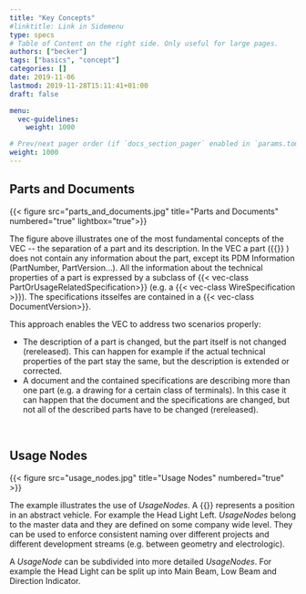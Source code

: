 ```yaml
---
title: "Key Concepts"
#linktitle: Link in Sidemenu
type: specs
# Table of Content on the right side. Only useful for large pages.
authors: ["becker"]
tags: ["basics", "concept"]
categories: []
date: 2019-11-06
lastmod: 2019-11-28T15:11:41+01:00
draft: false

menu:
  vec-guidelines:
    weight: 1000

# Prev/next pager order (if `docs_section_pager` enabled in `params.toml`)
weight: 1000
---
```

## Parts and Documents

{{< figure src="parts_and_documents.jpg" title="Parts and Documents" numbered="true" lightbox="true">}}

The figure above illustrates one of the most fundamental concepts of the VEC -- the separation of a part and its description. In the VEC a part ({{<vec-class PartVersion>}} ) does not contain any information about the part, except its PDM Information (PartNumber, PartVersion…). All the information about the technical properties of a part is expressed by a subclass of {{< vec-class PartOrUsageRelatedSpecification>}} (e.g. a {{< vec-class WireSpecification >}}). The specifications itsselfes are contained in a {{< vec-class DocumentVersion>}}.

This approach enables the VEC to address two scenarios properly:

  * The description of a part is changed, but the part itself is not changed (rereleased). This can happen for example if the actual technical properties of the part stay the same, but the description is extended or corrected.
  * A document and the contained specifications are describing more than one part (e.g. a drawing for a certain class of terminals). In this case it can happen that the document and the specifications are changed, but not all of the described parts have to be changed (rereleased).  

<br/>

## Usage Nodes

{{< figure src="usage_nodes.jpg" title="Usage Nodes" numbered="true" >}}

The example illustrates the use of *UsageNodes*. A {{<vec-class UsageNode>}} represents a position in an abstract vehicle. For example the Head Light Left. *UsageNodes* belong to the master data and they are defined on some company wide level. They can be used to enforce consistent naming over different projects and different development streams (e.g. between geometry and electrologic).

A *UsageNode* can be subdivided into more detailed *UsageNodes*. For example the Head Light can be split up into Main Beam, Low Beam and Direction Indicator.